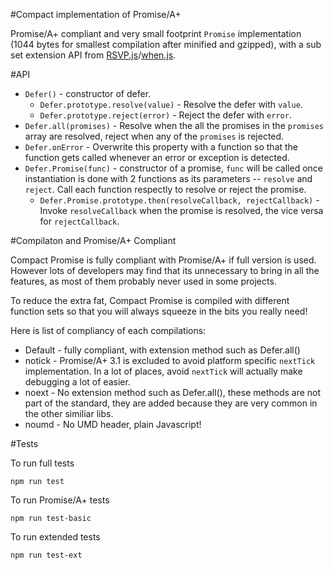 #Compact implementation of Promise/A+

Promise/A+ compliant and very small footprint `Promise` implementation (1044 bytes for smallest compilation after minified and gzipped), with a sub set extension API from [RSVP.js](https://github.com/tildeio/rsvp.js/)/[when.js](https://github.com/cujojs/when).



#API

* `Defer()` - constructor of defer.
    * `Defer.prototype.resolve(value)` - Resolve the defer with `value`.
    * `Defer.prototype.reject(error)` - Reject the defer with `error`.
* `Defer.all(promises)` - Resolve when the all the promises in the `promises` array are resolved, reject when any of the `promises` is rejected.
* `Defer.onError` - Overwrite this property with a function so that the function gets called whenever an error or exception is detected.
* `Defer.Promise(func)` - constructor of a promise, `func` will be called once instantiation is done with 2 functions as its parameters -- `resolve` and `reject`. Call each function respectly to resolve or reject the promise.
    * `Defer.Promise.prototype.then(resolveCallback, rejectCallback)` - Invoke `resolveCallback` when the promise is resolved, the vice versa for `rejectCallback`.

#Compilaton and Promise/A+ Compliant

Compact Promise is fully compliant with Promise/A+ if full version is used. However lots of developers may find that its unnecessary to bring in all the features, as most of them probably never used in some projects.

To reduce the extra fat, Compact Promise is compiled with different function sets so that you will always squeeze in the bits you really need! 

Here is list of compliancy of each compilations:

* Default - fully compliant, with extension method such as Defer.all()
* notick - Promise/A+ 3.1 is excluded to avoid platform specific `nextTick` implementation. In a lot of places, avoid `nextTick` will actually make debugging a lot of easier.
* noext - No extension method such as Defer.all(), these methods are not part of the standard, they are added because they are very common in the other similiar libs.
* noumd - No UMD header, plain Javascript!

#Tests

To run full tests

`npm run test`

To run Promise/A+ tests

`npm run test-basic`

To run extended tests

`npm run test-ext`